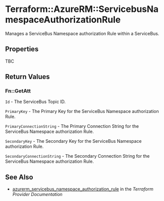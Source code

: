 # Terraform::AzureRM::ServicebusNamespaceAuthorizationRule

Manages a ServiceBus Namespace authorization Rule within a ServiceBus.

## Properties

TBC

## Return Values

### Fn::GetAtt

`Id` - The ServiceBus Topic ID.

`PrimaryKey` - The Primary Key for the ServiceBus Namespace authorization Rule.

`PrimaryConnectionString` - The Primary Connection String for the ServiceBus Namespace authorization Rule.

`SecondaryKey` - The Secondary Key for the ServiceBus Namespace authorization Rule.

`SecondaryConnectionString` - The Secondary Connection String for the ServiceBus Namespace authorization Rule.

## See Also

* [azurerm_servicebus_namespace_authorization_rule](https://www.terraform.io/docs/providers/azurerm/r/servicebus_namespace_authorization_rule.html) in the _Terraform Provider Documentation_